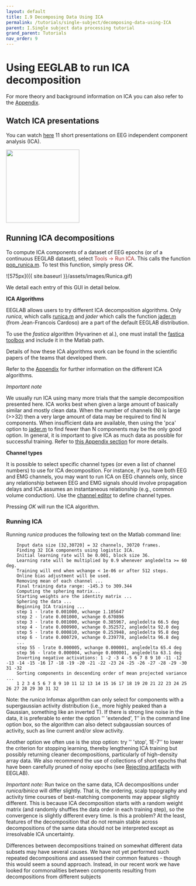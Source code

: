 ```yaml
---
layout: default
title: I.9 Decomposing Data Using ICA
permalink: /tutorials/single-subject/decomposing-data-using-ICA
parent: I.Single subject data processing tutorial
grand_parent: Tutorials
nav_order: 9
---
```


Using EEGLAB to run ICA decomposition 
======================================
 
For more theory and background 
information on ICA you can also refer to the [Appendix](/tutorials/IV.Appendix/ICA_background.html).


Watch ICA presentations
-----------------------

You can watch [here](https://www.youtube.com/playlist?list=PLXc9qfVbMMN2uDadxZ_OEsHjzcRtlLNxc) 11 short 
presentations on EEG independent component analysis (ICA).

<img align="center" width="200" height="200" src= "{{ site.baseurl }}/assets/images/ICApresentation2.png">


Running ICA decompositions
---------------------------


To compute ICA components of a dataset of EEG epochs (or of a continuous
EEGLAB dataset), select <span style="color: brown">Tools →  Run ICA</span>. 
This
calls the function [pop_runica.m](http://sccn.ucsd.edu/eeglab/locatefile.php?file=pop_runica.m). To test this function,
simply press *OK*.


![575px]({{ site.baseurl }}/assets/images/Runica.gif)



We detail each entry of this GUI in detail below.

**ICA Algorithms**

EEGLAB allows users to try
different ICA decomposition algorithms. Only *runica*, which calls [runica.m](http://sccn.ucsd.edu/eeglab/locatefile.php?file=runica.m)
and *jader* which calls the function [jader.m](http://sccn.ucsd.edu/eeglab/locatefile.php?file=jader.m) (from Jean-Francois Cardoso) are a part of the default
EEGLAB distribution. 

To use the *fastica* algorithm (Hyvarinen et al.),
one must install the [fastica
toolbox](http://www.cis.hut.fi/projects/ica/fastica/) and include it in
the Matlab path. 

Details of how these ICA algorithms work can be found
in the scientific papers of the teams that developed them. 

Refer to the [Appendix](/tutorials/IV.Appendix/ICA_background.html#note-on-ica-algorithms) for further information on 
the different ICA algorithms.


*Important note* 

We usually run ICA using many more trials that
the sample decomposition presented here. 
ICA works best when given a large amount of basically similar
and mostly clean data. When the number of channels (N) is large (\>\>32)
then a very large amount of data may be required to find N components.
When insufficient data are available, then using the 'pca' option to [jader.m](http://sccn.ucsd.edu/eeglab/locatefile.php?file=jader.m) to find fewer than N components may be the only good
option. In general, it is important to give ICA as
much data as possible for successful training. 
Refer to [this Appendix section](/tutorials/IV.Appendix/ICA_background.html#how-many-data-points-do-i-need-to-run-an-ica) for more details.




**Channel types** 

It is possible to select specific channel types
(or even a list of channel numbers) to use for ICA decomposition. For
instance, if you have both EEG and EMG channels, you may want to run ICA
on EEG channels only, since any relationship between EEG and EMG signals
should involve propagation delays and ICA assumes an instantaneous
relationship (e.g., common volume conduction). Use the [channel
editor]( /tutorials/single-subject/channel-locations) to define channel
types.

Pressing *OK* will run the ICA algorithm.


### Running ICA


Running *runica* produces the following text on the Matlab command line:

        Input data size [32,30720] = 32 channels, 30720 frames.
        Finding 32 ICA components using logistic ICA.
        Initial learning rate will be 0.001, block size 36.
        Learning rate will be multiplied by 0.9 whenever angledelta >= 60 deg.
        Training will end when wchange < 1e-06 or after 512 steps.
        Online bias adjustment will be used.
        Removing mean of each channel ...
        Final training data range: -145.3 to 309.344
        Computing the sphering matrix...
        Starting weights are the identity matrix ...
        Sphering the data ...
        Beginning ICA training ...
        step 1 - lrate 0.001000, wchange 1.105647
        step 2 - lrate 0.001000, wchange 0.670896
        step 3 - lrate 0.001000, wchange 0.385967, angledelta 66.5 deg
        step 4 - lrate 0.000900, wchange 0.352572, angledelta 92.0 deg
        step 5 - lrate 0.000810, wchange 0.253948, angledelta 95.8 deg
        step 6 - lrate 0.000729, wchange 0.239778, angledelta 96.8 deg
        ...
        step 55 - lrate 0.000005, wchange 0.000001, angledelta 65.4 deg
        step 56 - lrate 0.000004, wchange 0.000001, angledelta 63.1 deg
        Inverting negative activations: 1 -2 -3 4 -5 6 7 8 9 10 -11 -12 -13 -14 -15 -16 17 -18 -19 -20 -21 -22 -23 24 -25 -26 -27 -28 -29 -30 31 -32
        Sorting components in descending order of mean projected variance ...
        1 2 3 4 5 6 7 8 9 10 11 12 13 14 15 16 17 18 19 20 21 22 23 24 25 26 27 28 29 30 31 32




Note: the *runica* Infomax algorithm can only select for components with
a supergaussian activity distribution (i.e., more highly peaked than a
Gaussian, something like an inverted T). If there is strong line noise
in the data, it is preferable to enter the option '' 'extended', 1'' in
the command line option box, so the algorithm can also detect
subgaussian sources of activity, such as line current and/or slow
activity.

Another option we often use is the stop option: try '' 'stop', 1E-7'' to
lower the criterion for stopping learning, thereby lengthening ICA
training but possibly returning cleaner decompositions, particularly of
high-density array data. We also recommend the use of collections of
short epochs that have been carefully pruned of noisy epochs (see
[Rejecting artifacts](/Chapter_01:_Rejecting_Artifacts "wikilink") with
EEGLAB).


*Important note:* Run twice on the same data, ICA decompositions under
*runica/binica* will differ slightly. That is, the ordering, scalp
topography and activity time courses of best-matching components may
appear slightly different. This is because ICA decomposition starts with
a random weight matrix (and randomly shuffles the data order in each
training step), so the convergence is slightly different every time. Is
this a problem? At the least, features of the decomposition that do not
remain stable across decompositions of the same data should not be
interpreted except as irresolvable ICA uncertainty.

Differences between decompositions trained on somewhat different data
subsets may have several causes. We have not yet performed such repeated
decompositions and assessed their common features - though this would
seem a sound approach. Instead, in our recent work we have looked for
commonalities between components resulting from decompositions from
different subjects


